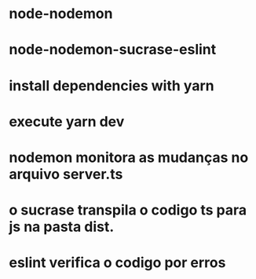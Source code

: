 # node-nodemon
# node-nodemon-sucrase-eslint
# install dependencies with yarn
# execute yarn dev
# nodemon monitora as mudanças no arquivo server.ts
# o sucrase transpila o codigo ts para js na pasta dist.
# eslint verifica o codigo por erros
